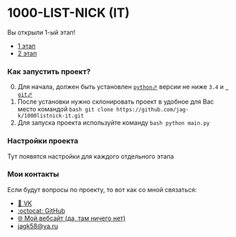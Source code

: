 # 1000-LIST-NICK (IT)
Вы открыли 1-ый этап!

 - [1 этап](https://github.com/jag-k/1000listnick-it/tree/first-stage)
 - [2 этап](https://github.com/jag-k/1000listnick-it/tree/second-stage)

### Как запустить проект? 
0. Для начала, должен быть установлен [`python`⬀](https://www.python.org/downloads/) версии не ниже `3.4` и [` git`⬀](https://git-scm.com/downloads)
0. После установки нужно склонировать проект в удобное для Вас место командой ```bash
git clone https://github.com/jag-k/1000listnick-it.git```
0. Для запуска проекта используйте команду  ```bash
python main.py```

### Настройки проекта
Тут появятся настройки для каждого отдельного этапа


### Мои контакты
Если будут вопросы по проекту, то вот как со мной связаться: 
- [👥 VK](https://vk.com/jag.konon)
- [:octocat: GitHub](https://github.com/jag-k)
- [🌐 Мой вебсайт (да, там ничего нет)](https://jagk.ru)
- [jagk58@ya.ru](mailto:jagk58@ya.ru)
